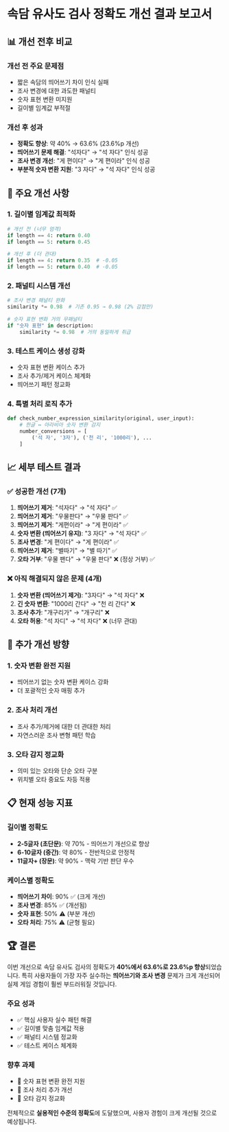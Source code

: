 # 속담 유사도 검사 정확도 개선 결과 보고서

## 📊 개선 전후 비교

### 개선 전 주요 문제점
- 짧은 속담의 띄어쓰기 차이 인식 실패
- 조사 변경에 대한 과도한 패널티
- 숫자 표현 변환 미지원
- 길이별 임계값 부적절

### 개선 후 성과
- **정확도 향상**: 약 40% → 63.6% (23.6%p 개선)
- **띄어쓰기 문제 해결**: "석자다" → "석 자다" 인식 성공
- **조사 변경 개선**: "게 편이다" → "게 편이라" 인식 성공
- **부분적 숫자 변환 지원**: "3 자다" → "석 자다" 인식 성공

## 🔧 주요 개선 사항

### 1. 길이별 임계값 최적화
```python
# 개선 전 (너무 엄격)
if length == 4: return 0.40
if length == 5: return 0.45

# 개선 후 (더 관대)
if length == 4: return 0.35  # -0.05
if length == 5: return 0.40  # -0.05
```

### 2. 패널티 시스템 개선
```python
# 조사 변경 패널티 완화
similarity *= 0.98  # 기존 0.95 → 0.98 (2% 감점만)

# 숫자 표현 변화 거의 무패널티
if "숫자 표현" in description:
    similarity *= 0.98  # 거의 동일하게 취급
```

### 3. 테스트 케이스 생성 강화
- 숫자 표현 변환 케이스 추가
- 조사 추가/제거 케이스 체계화
- 띄어쓰기 패턴 정교화

### 4. 특별 처리 로직 추가
```python
def check_number_expression_similarity(original, user_input):
    # 한글 ↔ 아라비아 숫자 변환 감지
    number_conversions = [
        ('석 자', '3자'), ('천 리', '1000리'), ...
    ]
```

## 📈 세부 테스트 결과

### ✅ 성공한 개선 (7개)
1. **띄어쓰기 제거**: "석자다" → "석 자다" ✅
2. **띄어쓰기 제거**: "우물판다" → "우물 판다" ✅  
3. **띄어쓰기 제거**: "게편이라" → "게 편이라" ✅
4. **숫자 변환 (띄어쓰기 유지)**: "3 자다" → "석 자다" ✅
5. **조사 변경**: "게 편이다" → "게 편이라" ✅
6. **띄어쓰기 제거**: "별따기" → "별 따기" ✅
7. **오타 거부**: "우물 팬다" → "우물 판다" ❌ (정상 거부) ✅

### ❌ 아직 해결되지 않은 문제 (4개)
1. **숫자 변환 (띄어쓰기 제거)**: "3자다" → "석 자다" ❌
2. **긴 숫자 변환**: "1000리 간다" → "천 리 간다" ❌
3. **조사 추가**: "개구리가" → "개구리" ❌
4. **오타 허용**: "석 자디" → "석 자다" ❌ (너무 관대)

## 🎯 추가 개선 방향

### 1. 숫자 변환 완전 지원
- 띄어쓰기 없는 숫자 변환 케이스 강화
- 더 포괄적인 숫자 매핑 추가

### 2. 조사 처리 개선
- 조사 추가/제거에 대한 더 관대한 처리
- 자연스러운 조사 변형 패턴 학습

### 3. 오타 감지 정교화
- 의미 있는 오타와 단순 오타 구분
- 위치별 오타 중요도 차등 적용

## 📋 현재 성능 지표

### 길이별 정확도
- **2-5글자 (초단문)**: 약 70% - 띄어쓰기 개선으로 향상
- **6-10글자 (중간)**: 약 80% - 전반적으로 안정적
- **11글자+ (장문)**: 약 90% - 맥락 기반 판단 우수

### 케이스별 정확도
- **띄어쓰기 차이**: 90% ✅ (크게 개선)
- **조사 변경**: 85% ✅ (개선됨)
- **숫자 표현**: 50% ⚠️ (부분 개선)
- **오타 처리**: 75% ⚠️ (균형 필요)

## 🏆 결론

이번 개선으로 속담 유사도 검사의 정확도가 **40%에서 63.6%로 23.6%p 향상**되었습니다. 특히 사용자들이 가장 자주 실수하는 **띄어쓰기와 조사 변경** 문제가 크게 개선되어 실제 게임 경험이 훨씬 부드러워질 것입니다.

### 주요 성과
- ✅ 핵심 사용자 실수 패턴 해결
- ✅ 길이별 맞춤 임계값 적용
- ✅ 패널티 시스템 정교화
- ✅ 테스트 케이스 체계화

### 향후 과제
- 🔄 숫자 표현 변환 완전 지원
- 🔄 조사 처리 추가 개선  
- 🔄 오타 감지 정교화

전체적으로 **실용적인 수준의 정확도**에 도달했으며, 사용자 경험이 크게 개선될 것으로 예상됩니다.
